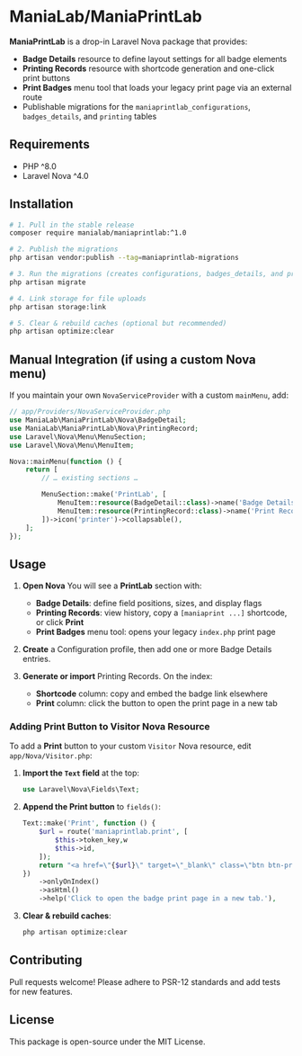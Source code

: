 # ManiaLab/ManiaPrintLab

**ManiaPrintLab** is a drop-in Laravel Nova package that provides:


* **Badge Details** resource to define layout settings for all badge elements
* **Printing Records** resource with shortcode generation and one-click print buttons
* **Print Badges** menu tool that loads your legacy print page via an external route
* Publishable migrations for the `maniaprintlab_configurations`, `badges_details`, and `printing` tables

## Requirements

* PHP ^8.0
* Laravel Nova ^4.0

## Installation

```bash
# 1. Pull in the stable release
composer require manialab/maniaprintlab:^1.0

# 2. Publish the migrations
php artisan vendor:publish --tag=maniaprintlab-migrations

# 3. Run the migrations (creates configurations, badges_details, and printing tables)
php artisan migrate

# 4. Link storage for file uploads
php artisan storage:link

# 5. Clear & rebuild caches (optional but recommended)
php artisan optimize:clear
```

## Manual Integration (if using a custom Nova menu)

If you maintain your own `NovaServiceProvider` with a custom `mainMenu`, add:

```php
// app/Providers/NovaServiceProvider.php
use ManiaLab\ManiaPrintLab\Nova\BadgeDetail;
use ManiaLab\ManiaPrintLab\Nova\PrintingRecord;
use Laravel\Nova\Menu\MenuSection;
use Laravel\Nova\Menu\MenuItem;

Nova::mainMenu(function () {
    return [
        // … existing sections …

        MenuSection::make('PrintLab', [
            MenuItem::resource(BadgeDetail::class)->name('Badge Details'),
            MenuItem::resource(PrintingRecord::class)->name('Print Records'),
        ])->icon('printer')->collapsable(),
    ];
});
```

## Usage

1. **Open Nova**
   You will see a **PrintLab** section with:

   * **Badge Details**: define field positions, sizes, and display flags
   * **Printing Records**: view history, copy a `[maniaprint ...]` shortcode, or click **Print**
   * **Print Badges** menu tool: opens your legacy `index.php` print page

2. **Create** a Configuration profile, then add one or more Badge Details entries.

3. **Generate or import** Printing Records. On the index:

   * **Shortcode** column: copy and embed the badge link elsewhere
   * **Print** column: click the button to open the print page in a new tab

### Adding Print Button to Visitor Nova Resource

To add a **Print** button to your custom `Visitor` Nova resource, edit `app/Nova/Visitor.php`:

1. **Import the `Text` field** at the top:

   ```php
   use Laravel\Nova\Fields\Text;
   ```
2. **Append the Print button** to `fields()`:

   ```php
   Text::make('Print', function () {
       $url = route('maniaprintlab.print', [
           $this->token_key,w
           $this->id,
       ]);
       return "<a href=\"{$url}\" target=\"_blank\" class=\"btn btn-primary btn-sm\">Print</a>";
   })
       ->onlyOnIndex()
       ->asHtml()
       ->help('Click to open the badge print page in a new tab.'),
   ```
3. **Clear & rebuild caches**:

   ```bash
   php artisan optimize:clear
   ```

## Contributing

Pull requests welcome! Please adhere to PSR-12 standards and add tests for new features.

## License

This package is open-source under the MIT License.
